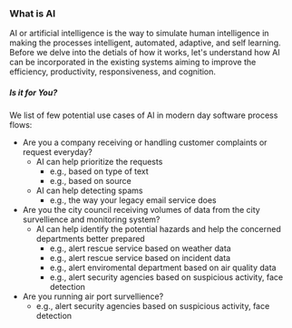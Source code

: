 ### What is AI
AI or artificial intelligence is the way to simulate human intelligence in making the processes intelligent, automated, adaptive, and self learning. Before we delve into the detials of how it works, let's understand how AI can be incorporated in the existing systems aiming to improve the efficiency, productivity, responsiveness, and cognition. 
##### Is it for You?
We list of few potential use cases of AI in modern day software process flows:
- Are you a company receiving or handling customer complaints or request everyday?
  - AI can help prioritize the requests
    - e.g., based on type of text
    - e.g., based on source
  - AI can help detecting spams
    - e.g., the way your legacy email service does
- Are you the city council receiving volumes of data from the city survellience and monitoring system?
  - AI can help identify the potential hazards and help the concerned departments better prepared
    - e.g., alert rescue service based on weather data
    - e.g., alert rescue service based on incident data
    - e.g., alert enviromental department based on air quality data
    - e.g., alert security agencies based on suspicious activity, face detection
- Are you running air port survellience?
  - e.g., alert security agencies based on suspicious activity, face detection
